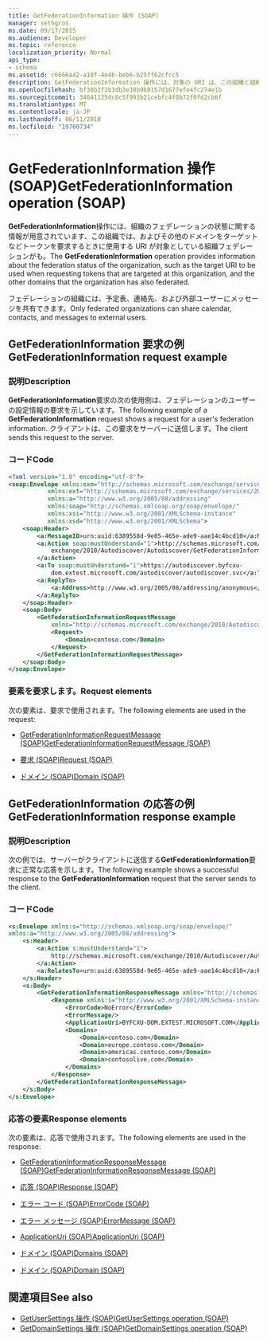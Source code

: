 ```yaml
---
title: GetFederationInformation 操作 (SOAP)
manager: sethgros
ms.date: 09/17/2015
ms.audience: Developer
ms.topic: reference
localization_priority: Normal
api_type:
- schema
ms.assetid: c6666a42-a18f-4e4b-beb6-b25ff62cfcc5
description: GetFederationInformation 操作には、対象の URI は、この組織と組織には、また他のドメインを対象とするトークンを要求するときに使用するなど、組織のフェデレーションの状態に関する情報が用意されています。連合。
ms.openlocfilehash: bf38b2f2b3db3e38b9b0157d1677efe4fc274e1b
ms.sourcegitcommit: 34041125dc8c5f993b21cebfc4f8b72f0fd2cb6f
ms.translationtype: MT
ms.contentlocale: ja-JP
ms.lasthandoff: 06/11/2018
ms.locfileid: "19760734"
---
```

# <a name="getfederationinformation-operation-soap"></a><span data-ttu-id="0e0b7-103">GetFederationInformation 操作 (SOAP)</span><span class="sxs-lookup"><span data-stu-id="0e0b7-103">GetFederationInformation operation (SOAP)</span></span>

<span data-ttu-id="0e0b7-104">**GetFederationInformation**操作には、組織のフェデレーションの状態に関する情報が用意されています、この組織では、およびその他のドメインをターゲットなどトークンを要求するときに使用する URI が対象としている組織フェデレーションがも。</span><span class="sxs-lookup"><span data-stu-id="0e0b7-104">The **GetFederationInformation** operation provides information about the federation status of the organization, such as the target URI to be used when requesting tokens that are targeted at this organization, and the other domains that the organization has also federated.</span></span> 
  
<span data-ttu-id="0e0b7-105">フェデレーションの組織には、予定表、連絡先、および外部ユーザーにメッセージを共有できます。</span><span class="sxs-lookup"><span data-stu-id="0e0b7-105">Only federated organizations can share calendar, contacts, and messages to external users.</span></span>
  
## <a name="getfederationinformation-request-example"></a><span data-ttu-id="0e0b7-106">GetFederationInformation 要求の例</span><span class="sxs-lookup"><span data-stu-id="0e0b7-106">GetFederationInformation request example</span></span>

### <a name="description"></a><span data-ttu-id="0e0b7-107">説明</span><span class="sxs-lookup"><span data-stu-id="0e0b7-107">Description</span></span>

<span data-ttu-id="0e0b7-108">**GetFederationInformation**要求の次の使用例は、フェデレーションのユーザーの設定情報の要求を示しています。</span><span class="sxs-lookup"><span data-stu-id="0e0b7-108">The following example of a **GetFederationInformation** request shows a request for a user's federation information.</span></span> <span data-ttu-id="0e0b7-109">クライアントは、この要求をサーバーに送信します。</span><span class="sxs-lookup"><span data-stu-id="0e0b7-109">The client sends this request to the server.</span></span> 
  
### <a name="code"></a><span data-ttu-id="0e0b7-110">コード</span><span class="sxs-lookup"><span data-stu-id="0e0b7-110">Code</span></span>

```XML
<?xml version="1.0" encoding="utf-8"?> 
<soap:Envelope xmlns:exm="http://schemas.microsoft.com/exchange/services/2006/messages"
           xmlns:ext="http://schemas.microsoft.com/exchange/services/2006/types"
           xmlns:a="http://www.w3.org/2005/08/addressing"
           xmlns:soap="http://schemas.xmlsoap.org/soap/envelope/"
           xmlns:xsi="http://www.w3.org/2001/XMLSchema-instance" 
           xmlns:xsd="http://www.w3.org/2001/XMLSchema"> 
    <soap:Header> 
        <a:MessageID>urn:uuid:6389558d-9e05-465e-ade9-aae14c4bcd10</a:MessageID> 
        <a:Action soap:mustUnderstand="1">http://schemas.microsoft.com/
            exchange/2010/Autodiscover/Autodiscover/GetFederationInformation
        </a:Action> 
        <a:To soap:mustUnderstand="1">https://autodiscover.byfcxu-
            dom.extest.microsoft.com/autodiscover/autodiscover.svc</a:To> 
        <a:ReplyTo>
            <a:Address>http://www.w3.org/2005/08/addressing/anonymous</a:Address> 
        </a:ReplyTo> 
    </soap:Header> 
    <soap:Body> 
        <GetFederationInformationRequestMessage 
            xmlns="http://schemas.microsoft.com/exchange/2010/Autodiscover"> 
            <Request> 
                <Domain>contoso.com</Domain> 
            </Request> 
        </GetFederationInformationRequestMessage>
    </soap:Body> 
</soap:Envelope>
```

### <a name="request-elements"></a><span data-ttu-id="0e0b7-111">要素を要求します。</span><span class="sxs-lookup"><span data-stu-id="0e0b7-111">Request elements</span></span>

<span data-ttu-id="0e0b7-112">次の要素は、要求で使用されます。</span><span class="sxs-lookup"><span data-stu-id="0e0b7-112">The following elements are used in the request:</span></span>
  
- [<span data-ttu-id="0e0b7-113">GetFederationInformationRequestMessage (SOAP)</span><span class="sxs-lookup"><span data-stu-id="0e0b7-113">GetFederationInformationRequestMessage (SOAP)</span></span>](getfederationinformationrequestmessage-soap.md)
    
- [<span data-ttu-id="0e0b7-114">要求 (SOAP)</span><span class="sxs-lookup"><span data-stu-id="0e0b7-114">Request (SOAP)</span></span>](request-soap.md)
    
- [<span data-ttu-id="0e0b7-115">ドメイン (SOAP)</span><span class="sxs-lookup"><span data-stu-id="0e0b7-115">Domain (SOAP)</span></span>](domain-soap.md)
    
## <a name="getfederationinformation-response-example"></a><span data-ttu-id="0e0b7-116">GetFederationInformation の応答の例</span><span class="sxs-lookup"><span data-stu-id="0e0b7-116">GetFederationInformation response example</span></span>

### <a name="description"></a><span data-ttu-id="0e0b7-117">説明</span><span class="sxs-lookup"><span data-stu-id="0e0b7-117">Description</span></span>

<span data-ttu-id="0e0b7-118">次の例では、サーバーがクライアントに送信する**GetFederationInformation**要求に正常な応答を示します。</span><span class="sxs-lookup"><span data-stu-id="0e0b7-118">The following example shows a successful response to the **GetFederationInformation** request that the server sends to the client.</span></span> 
  
### <a name="code"></a><span data-ttu-id="0e0b7-119">コード</span><span class="sxs-lookup"><span data-stu-id="0e0b7-119">Code</span></span>

```XML
<s:Envelope xmlns:s="http://schemas.xmlsoap.org/soap/envelope/" 
xmlns:a="http://www.w3.org/2005/08/addressing"> 
    <s:Header> 
        <a:Action s:mustUnderstand="1">
            http://schemas.microsoft.com/exchange/2010/Autodiscover/Autodiscover/GetFederationInformationResponse
        </a:Action> 
        <a:RelatesTo>urn:uuid:6389558d-9e05-465e-ade9-aae14c4bcd10</a:RelatesTo> 
    </s:Header> 
    <s:Body> 
        <GetFederationInformationResponseMessage xmlns="http://schemas.microsoft.com/exchange/2010/Autodiscover"> 
            <Response xmlns:i="http://www.w3.org/2001/XMLSchema-instance"> 
                <ErrorCode>NoError</ErrorCode> 
                <ErrorMessage/> 
                <ApplicationUri>BYFCXU-DOM.EXTEST.MICROSOFT.COM</ApplicationUri> 
                <Domains> 
                    <Domain>contoso.com</Domain> 
                    <Domain>europe.contoso.com</Domain> 
                    <Domain>americas.contoso.com</Domain> 
                    <Domain>contosolive.com</Domain> 
                </Domains> 
            </Response> 
        </GetFederationInformationResponseMessage> 
    </s:Body> 
</s:Envelope>
```

### <a name="response-elements"></a><span data-ttu-id="0e0b7-120">応答の要素</span><span class="sxs-lookup"><span data-stu-id="0e0b7-120">Response elements</span></span>

<span data-ttu-id="0e0b7-121">次の要素は、応答で使用されます。</span><span class="sxs-lookup"><span data-stu-id="0e0b7-121">The following elements are used in the response:</span></span>
  
- [<span data-ttu-id="0e0b7-122">GetFederationInformationResponseMessage (SOAP)</span><span class="sxs-lookup"><span data-stu-id="0e0b7-122">GetFederationInformationResponseMessage (SOAP)</span></span>](getfederationinformationresponsemessage-soap.md)
    
- [<span data-ttu-id="0e0b7-123">応答 (SOAP)</span><span class="sxs-lookup"><span data-stu-id="0e0b7-123">Response (SOAP)</span></span>](response-soap.md)
    
- [<span data-ttu-id="0e0b7-124">エラー コード (SOAP)</span><span class="sxs-lookup"><span data-stu-id="0e0b7-124">ErrorCode (SOAP)</span></span>](errorcode-soap.md)
    
- [<span data-ttu-id="0e0b7-125">エラー メッセージ (SOAP)</span><span class="sxs-lookup"><span data-stu-id="0e0b7-125">ErrorMessage (SOAP)</span></span>](errormessage-soap.md)
    
- [<span data-ttu-id="0e0b7-126">ApplicationUri (SOAP)</span><span class="sxs-lookup"><span data-stu-id="0e0b7-126">ApplicationUri (SOAP)</span></span>](applicationuri-soap.md)
    
- [<span data-ttu-id="0e0b7-127">ドメイン (SOAP)</span><span class="sxs-lookup"><span data-stu-id="0e0b7-127">Domains (SOAP)</span></span>](domains-soap.md)
    
- [<span data-ttu-id="0e0b7-128">ドメイン (SOAP)</span><span class="sxs-lookup"><span data-stu-id="0e0b7-128">Domain (SOAP)</span></span>](domain-soap.md)
    
## <a name="see-also"></a><span data-ttu-id="0e0b7-129">関連項目</span><span class="sxs-lookup"><span data-stu-id="0e0b7-129">See also</span></span>

- [<span data-ttu-id="0e0b7-130">GetUserSettings 操作 (SOAP)</span><span class="sxs-lookup"><span data-stu-id="0e0b7-130">GetUserSettings operation (SOAP)</span></span>](getusersettings-operation-soap.md)
- [<span data-ttu-id="0e0b7-131">GetDomainSettings 操作 (SOAP)</span><span class="sxs-lookup"><span data-stu-id="0e0b7-131">GetDomainSettings operation (SOAP)</span></span>](getdomainsettings-operation-soap.md)

